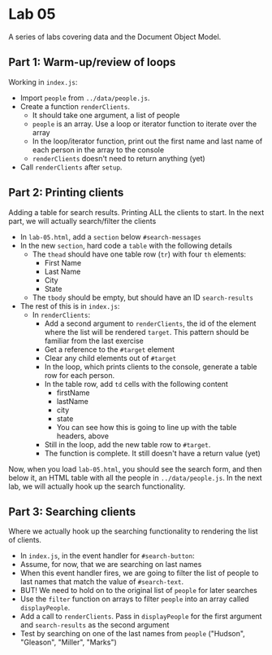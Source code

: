 # Lab 05

A series of labs covering data and the Document Object Model.

## Part 1: Warm-up/review of loops

Working in `index.js`:

- Import `people` from `../data/people.js`.
- Create a function `renderClients`.
  - It should take one argument, a list of people
  - `people` is an array. Use a loop or iterator function to iterate over the array
  - In the loop/iterator function, print out the first name and last name of each person in the
    array to the console
  - `renderClients` doesn't need to return anything (yet)
- Call `renderClients` after `setup`.

## Part 2: Printing clients

Adding a table for search results. Printing ALL the clients to start. In
the next part, we will actually search/filter the clients

- In `lab-05.html`, add a `section` below `#search-messages`
- In the new `section`, hard code a `table` with the following details
  - The `thead` should have one table row (`tr`) with four `th` elements:
    - First Name
    - Last Name
    - City
    - State
  - The `tbody` should be empty, but should have an ID `search-results`
- The rest of this is in `index.js`:
  - In `renderClients`:
    - Add a second argument to `renderClients`, the id of the element where
      the list will be rendered `target`. This pattern should be familiar
      from the last exercise
    - Get a reference to the `#target` element
    - Clear any child elements out of `#target`
    - In the loop, which prints clients to the console, generate a table row
      for each person.
    - In the table row, add `td` cells with the following content
      - firstName
      - lastName
      - city
      - state
      - You can see how this is going to line up with the table headers, above
    - Still in the loop, add the new table row to `#target`.
    - The function is complete. It still doesn't have a return value (yet)

Now, when you load `lab-05.html`, you should see the search form, and then below it,
an HTML table with all the people in `../data/people.js`. In the next lab, we
will actually hook up the search functionality.

## Part 3: Searching clients

Where we actually hook up the searching functionality to rendering the list
of clients.

- In `index.js`, in the event handler for `#search-button`:
- Assume, for now, that we are searching on last names
- When this event handler fires, we are going to filter the list of people
  to last names that match the value of `#search-text`.
- BUT! We need to hold on to the original list of `people` for later searches
- Use the `filter` function on arrays to filter `people` into an array
  called `displayPeople`.
- Add a call to `renderClients`. Pass in `displayPeople` for the first argument
  and `search-results` as the second argument
- Test by searching on one of the last names from `people`
  ("Hudson", "Gleason", "Miller", "Marks")
